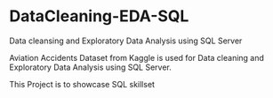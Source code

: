 # DataCleaning-EDA-SQL

Data cleansing and Exploratory Data Analysis using SQL Server

Aviation Accidents Dataset from Kaggle is used for Data cleaning and Exploratory Data Analysis using SQL Server.

This Project is to showcase SQL skillset 
